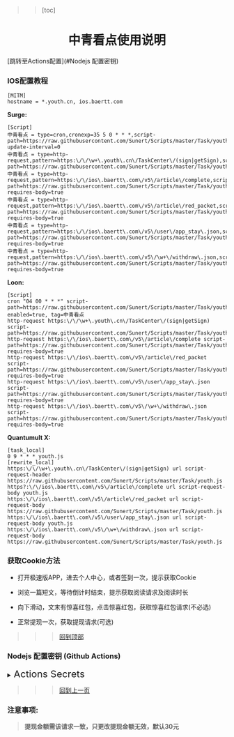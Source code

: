 
  >> [toc]  
 #  <center> 中青看点使用说明 </center>

[跳转至Actions配置](#Nodejs 配置密钥)

### IOS配置教程
 ```
[MITM]
hostname = *.youth.cn, ios.baertt.com 
 ```
 **Surge:**
 
 ```
[Script]
中青看点 = type=cron,cronexp=35 5 0 * * *,script-path=https://raw.githubusercontent.com/Sunert/Scripts/master/Task/youth.js,script-update-interval=0
中青看点 = type=http-request,pattern=https:\/\/\w+\.youth\.cn\/TaskCenter\/(sign|getSign),script-path=https://raw.githubusercontent.com/Sunert/Scripts/master/Task/youth.js
中青看点 = type=http-request,pattern=https:\/\/ios\.baertt\.com\/v5\/article\/complete,script-path=https://raw.githubusercontent.com/Sunert/Scripts/master/Task/youth.js, requires-body=true
中青看点 = type=http-request,pattern=https:\/\/ios\.baertt\.com\/v5\/article\/red_packet,script-path=https://raw.githubusercontent.com/Sunert/Scripts/master/Task/youth.js, requires-body=true
中青看点 = type=http-request,pattern=https:\/\/ios\.baertt\.com\/v5\/user\/app_stay\.json,script-path=https://raw.githubusercontent.com/Sunert/Scripts/master/Task/youth.js, requires-body=true
中青看点 = type=http-request,pattern=https:\/\/ios\.baertt\.com\/v5\/\w+\/withdraw\.json,script-path=https://raw.githubusercontent.com/Sunert/Scripts/master/Task/youth.js, requires-body=true
```
 **Loon:**
 
 ```
[Script]
cron "04 00 * * *" script-path=https://raw.githubusercontent.com/Sunert/Scripts/master/Task/youth.js, enabled=true, tag=中青看点
http-request https:\/\/\w+\.youth\.cn\/TaskCenter\/(sign|getSign) script-path=https://raw.githubusercontent.com/Sunert/Scripts/master/Task/youth.js
http-request https:\/\/ios\.baertt\.com\/v5\/article\/complete script-path=https://raw.githubusercontent.com/Sunert/Scripts/master/Task/youth.js, requires-body=true
http-request https:\/\/ios\.baertt\.com\/v5\/article\/red_packet script-path=https://raw.githubusercontent.com/Sunert/Scripts/master/Task/youth.js, requires-body=true
http-request https:\/\/ios\.baertt\.com\/v5\/user\/app_stay\.json script-path=https://raw.githubusercontent.com/Sunert/Scripts/master/Task/youth.js, requires-body=true
http-request https:\/\/ios\.baertt\.com\/v5\/\w+\/withdraw\.json script-path=https://raw.githubusercontent.com/Sunert/Scripts/master/Task/youth.js, requires-body=true
```
**Quantumult X:**

```
[task_local]
0 9 * * * youth.js
[rewrite_local]
https:\/\/\w+\.youth\.cn\/TaskCenter\/(sign|getSign) url script-request-header https://raw.githubusercontent.com/Sunert/Scripts/master/Task/youth.js
https?:\/\/ios\.baertt\.com\/v5\/article\/complete url script-request-body youth.js
https:\/\/ios\.baertt\.com\/v5\/article\/red_packet url script-request-body https://raw.githubusercontent.com/Sunert/Scripts/master/Task/youth.js
https:\/\/ios\.baertt\.com\/v5\/user\/app_stay\.json url script-request-body youth.js
https:\/\/ios\.baertt\.com\/v5\/\w+\/withdraw\.json url script-request-body https://raw.githubusercontent.com/Sunert/Scripts/master/Task/youth.js
```

###  获取Cookie方法
  * 打开极速版APP，进去个人中心，或者签到一次，提示获取Cookie
  - 浏览一篇短文，等待倒计时结束，提示获取阅读请求及阅读时长
  * 向下滑动，文末有惊喜红包，点击惊喜红包，获取惊喜红包请求(不必选)
  - 正常提现一次，获取提现请求(可选)
  
 >>> [回到顶部](#IOS配置教程)

### Nodejs 配置密钥 (Github Actions)

<details>

  <summary>
    <span style="font-size:22">
       Actions Secrets 
    </span>
  </summary>  

| Name | 脚本相关YML | Value分割符 | 必须 / 可选 | 注意事项及样式(其中"xxx"代表任意字符) |
| :-------: | :------: | :-------: | ------ | ------- |
| YOUTH_HEADER | <span style="font-size:18; color:#0000ff"> 中青看点 youth.yml </span> |  #  | 必须 | 请求地址:  "https://kd.youth.cn/TaskCenter/getSign"，  <br>中青签到请求头: { xxx } |
| YOUTH_ARTBODY | 同上 | & | 必须 | 请求地址: "https://ios.baertt.com/v5/article/complete"， <br>阅读请求体: p=xxx |
| YOUTH_REDBODY | 同上 | & | 必须 | 请求地址: "https://ios.baertt.com/v5/article/red_packet"， <br>惊喜红包请求体: p=xxx |
| YOUTH_TIME | 同上 | & | 必须 | 请求地址: "https://ios.baertt.com/v5/user/app_stay.json"，  <br>阅读时长请求体: p=xxx |
| YOUTH_NOTIFY_CONTROL | 同上 | true/false | 可选 | 中青通知开关 <br>默认当转盘次数为50或者100并且余额大于10元时推送通知 |
|  |  |  | - |  |
| YOUTH_READ | <span style="font-size:18; color:#0000ff">中青阅读 youth_read.yml</span> | &或者换行 | 必须 | 请求地址: "https://ios.baertt.com/v5/article/complete"，  <br>阅读请求体: p=xxx |
| YOUTH_START | <span style="font-size:18; color:#0000ff">中青浏览赚 youth_gain.yml</span> | & | 必须 | 请求地址: "https://ios.baertt.com/v5/task/browse_start.json"，  <br>阅读请求体: p=xxx |
| YOUTH_END | 同上 | & | 必须 | 请求地址: "https://ios.baertt.com/v5/task/browse_end.json"，  <br>阅读请求体: p=xxx |

</details>

 >>> [回到上一页](..)
 
### 注意事项:
 > __提现金额需该请求一致，只更改提现金额无效，默认30元__





  
  
  
  
  
